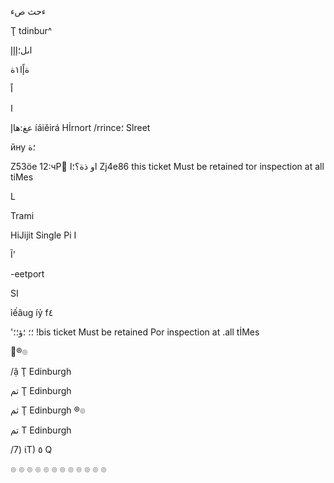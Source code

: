 ءحث
صء

Ţ tdinbur^

اىل؛إإإ

 ةإًا١ة

اً

ا

 عغ:هاإ
íáiěirá  Hİrnort
/rrince؛  Slreet

йну ؛ة

Z53öe
12:чР  ًاو
ذة؟؛ا
Zj4e86
this  ticket  Must  be  retained
tor  inspection  at  all  tiMes

L

Trami

HiJijit  Single
Pi I

Ĩ'

-eetport

SI

ỉếâug  íỷ  f٤

'؛؛
؛ؤ؛؛
!bis  ticket  Must  be  retained
Por  inspection  at  .all  tİMes

®๏

/ậ Ţ Edinburgh

تم Ţ Edinburgh

ثم Ţ Edinburgh
®๏

تم T Edinburgh

/7)  ίΤ)  ٥  Q

๏
๏
๏
๏
๏
๏
๏
๏
๏
๏
๏
๏
